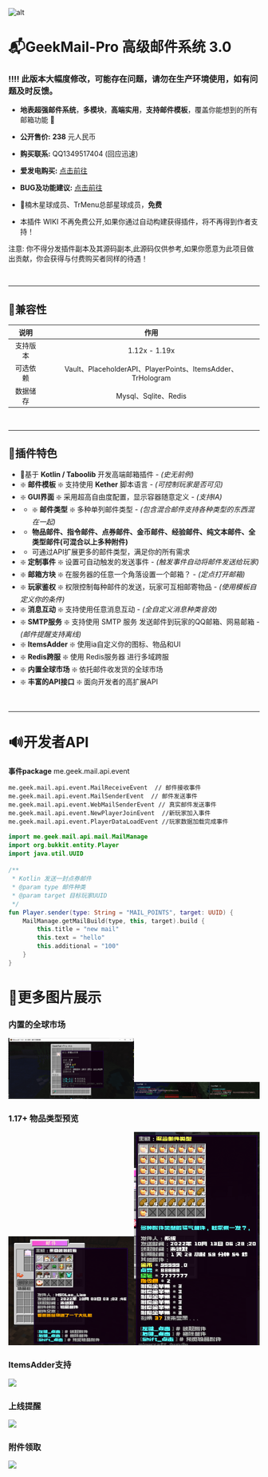![alt](https://web-1301331373.cos.ap-guangzhou.myqcloud.com/mail/mail-b-gq.png)
# 📬GeekMail-Pro  高级邮件系统 3.0
### ‼‼ 此版本大幅度修改，可能存在问题，请勿在生产环境使用，如有问题及时反馈。
- **地表超强邮件系统**，**多模块**，**高端实用**，**支持邮件模板**，覆盖你能想到的所有邮箱功能 💯
- **公开售价:** **238** 元人民币
- **购买联系:** QQ1349517404 (回应迅速)
- **爱发电购买:** [点击前往](https://afdian.net/item?plan_id=e9f2a7a0172511edabfd52540025c377) 
- **BUG及功能建议:** [点击前往](https://github.com/liaojinmin/GeekMail-Pro/issues)

- 🎉楠木星球成员、TrMenu总部星球成员，**免费**
- 本插件 WIKI 不再免费公开,如果你通过自动构建获得插件，将不再得到作者支持！

注意: 你不得分发插件副本及其源码副本,此源码仅供参考,如果你愿意为此项目做出贡献，你会获得与付费购买者同样的待遇！


<br/>

---
## 💽兼容性

|  说明  |                           作用                            |
|:----:|:-------------------------------------------------------:|
| 支持版本 |                      1.12x - 1.19x                      |
| 可选依赖 | Vault、PlaceholderAPI、PlayerPoints、ItemsAdder、TrHologram |
| 数据储存 |                   Mysql、Sqlite、Redis                    |

<br/>

---
## 📒插件特色
- 📜基于 **Kotlin / Taboolib** 开发高端邮箱插件 - _(史无前例)_
- ❇️ **邮件模板** ❇️ 支持使用 **Kether** 脚本语言 - _(可控制玩家是否可见)_
- ❇️ **GUI界面** ❇️ 采用超高自由度配置，显示容器随意定义 - _(支持IA)_
- - ❇️ **邮件类型**  ❇️ 多种单列邮件类型 - _(包含混合邮件支持各种类型的东西混在一起)_
- - **物品邮件、指令邮件、点券邮件、金币邮件、经验邮件、纯文本邮件、全类型邮件(可混合以上多种附件)**
- - 可通过API扩展更多的邮件类型，满足你的所有需求
- ❇️ **定制事件** ❇️ 设置可自动触发的发送事件 - _(触发事件自动将邮件发送给玩家)_
- ❇️ **邮箱方块** ❇️ 在服务器的任意一个角落设置一个邮箱？ - _(定点打开邮箱)_
- ❇️ **玩家鉴权** ❇️ 权限控制每种邮件的发送，玩家可互相邮寄物品 - _(使用模板自定义你的条件)_
- ❇️ **消息互动** ❇️ 支持使用任意消息互动 - _(全自定义消息种类音效)_
- ❇️ **SMTP服务** ❇️ 支持使用 SMTP 服务 发送邮件到玩家的QQ邮箱、网易邮箱 - _(邮件提醒支持离线)_
- ❇️ **ItemsAdder** ❇️ 使用ia自定义你的图标、物品和UI
- ❇️ **Redis跨服** ❇️ 使用 Redis服务器 进行多域跨服
- ❇️ **内置全球市场** ❇️ 依托邮件收发货的全球市场
- ❇️ **丰富的API接口** ❇️ 面向开发者的高扩展API

<br/>

---

# 🔊开发者API
**事件package** me.geek.mail.api.event
``` TEXT 
me.geek.mail.api.event.MailReceiveEvent  // 邮件接收事件
me.geek.mail.api.event.MailSenderEvent  // 邮件发送事件
me.geek.mail.api.event.WebMailSenderEvent // 真实邮件发送事件
me.geek.mail.api.event.NewPlayerJoinEvent  //新玩家加入事件
me.geek.mail.api.event.PlayerDataLoadEvent //玩家数据加载完成事件
```

```kotlin
import me.geek.mail.api.mail.MailManage
import org.bukkit.entity.Player
import java.util.UUID

/**
 * Kotlin 发送一封点券邮件
 * @param type 邮件种类
 * @param target 目标玩家UUID
 */
fun Player.sender(type: String = "MAIL_POINTS", target: UUID) {
    MailManage.getMailBuild(type, this, target).build {
        this.title = "new mail"
        this.text = "hello"
        this.additional = "100"
    }
}
```




# 🔆更多图片展示

### 内置的全球市场
<img src="libs/img/20221030122102.png" width="50%"><img src="libs/img/20221030122125.png" width="50%">


### 1.17+ 物品类型预览
<img src="libs/img/UFPGA441G.png" width="50%"><img src="libs/img/0221024003228.png" width="50%">

### ItemsAdder支持
<img src="https://web-1301331373.cos.ap-guangzhou.myqcloud.com/docs/%7BRF6T%40AH0Y6J%40JWP6PD%7B9%7D7.png" width="50%">

### 上线提醒
<img src="https://web-1301331373.cos.ap-guangzhou.myqcloud.com/docs/N%7D%60%29OVA%40I9%5B3TP%25Y3QO%283HF.png" width="50%">

### 附件领取
<img src="https://web-1301331373.cos.ap-guangzhou.myqcloud.com/docs/T7PY94_BO116SOHM68XHJSQ.png" width="50%">
